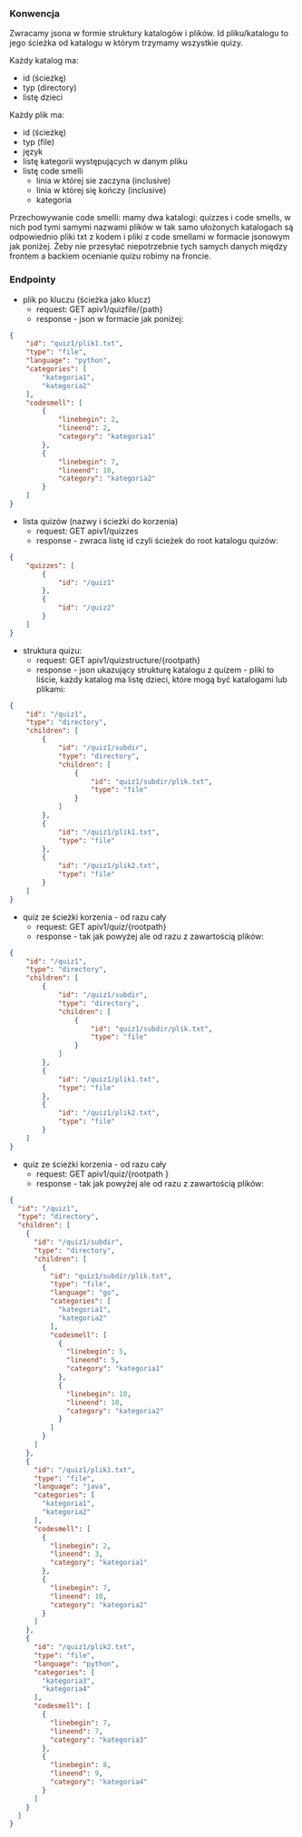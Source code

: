 ### Konwencja
Zwracamy jsona w formie struktury katalogów i plików. Id pliku/katalogu to jego ścieżka od katalogu w którym trzymamy wszystkie quizy.

Każdy katalog ma:
- id (ścieżkę)
- typ (directory)
- listę dzieci

Każdy plik ma:
- id (ścieżkę)
- typ (file)
- język
- listę kategorii występujących w danym pliku
- listę code smelli
    - linia w której sie zaczyna (inclusive)
    - linia w której się kończy (inclusive)
    - kategoria

Przechowywanie code smelli: mamy dwa katalogi: quizzes i code smells, w nich pod tymi samymi nazwami plików w tak samo ułożonych katalogach są odpowiednio pliki txt z kodem i pliki z code smellami w formacie jsonowym jak poniżej.
Żeby nie przesyłać niepotrzebnie tych samych danych między frontem a backiem ocenianie quizu robimy na froncie.

### Endpointy
-  plik po kluczu (ścieżka jako klucz)
    - request: GET apiv1/quizfile/{path}
    - response - json w formacie jak poniżej:
```JSON
{
    "id": "quiz1/plik1.txt",
    "type": "file",
    "language": "python",
    "categories": [
        "kategoria1",
        "kategoria2"
    ],
    "codesmell": [
        {
            "linebegin": 2,
            "lineend": 2,
            "category": "kategoria1"
        },
        {
            "linebegin": 7,
            "lineend": 10,
            "category": "kategoria2"
        }
    ]
}
```
- lista quizów (nazwy i ścieżki do korzenia)
    - request: GET apiv1/quizzes
    - response - zwraca listę id czyli ścieżek do root katalogu quizów:
```JSON
{
    "quizzes": [
        {
            "id": "/quiz1"
        },
        {
            "id": "/quiz2"
        }
    ]
}
```
-  struktura quizu:
    - request: GET apiv1/quizstructure/{rootpath}
    - response - json ukazujący strukturę katalogu z quizem - pliki to liście, każdy katalog ma listę dzieci, które mogą być katalogami lub plikami:
```JSON
{
    "id": "/quiz1",
    "type": "directory",
    "children": [
        {
            "id": "/quiz1/subdir",
            "type": "directory",
            "children": [
                {
                    "id": "quiz1/subdir/plik.txt",
                    "type": "file"
                }
            ]
        },
        {
            "id": "/quiz1/plik1.txt",
            "type": "file"
        },
        {
            "id": "/quiz1/plik2.txt",
            "type": "file"
        }
    ]
}
```
- quiz ze ścieżki korzenia - od razu cały
    - request: GET apiv1/quiz/{rootpath}
    - response - tak jak powyżej ale od razu z zawartością plików:
```JSON
{
    "id": "/quiz1",
    "type": "directory",
    "children": [
        {
            "id": "/quiz1/subdir",
            "type": "directory",
            "children": [
                {
                    "id": "quiz1/subdir/plik.txt",
                    "type": "file"
                }
            ]
        },
        {
            "id": "/quiz1/plik1.txt",
            "type": "file"
        },
        {
            "id": "/quiz1/plik2.txt",
            "type": "file"
        }
    ]
}
```
- quiz ze ścieżki korzenia - od razu cały
    - request: GET apiv1/quiz/{rootpath
      }
    - response - tak jak powyżej ale od razu z zawartością plików:
```JSON
{
  "id": "/quiz1",
  "type": "directory",
  "children": [
    {
      "id": "/quiz1/subdir",
      "type": "directory",
      "children": [
        {
          "id": "quiz1/subdir/plik.txt",
          "type": "file",
          "language": "go",
          "categories": [
            "kategoria1",
            "kategoria2"
          ],
          "codesmell": [
            {
              "linebegin": 5,
              "lineend": 5,
              "category": "kategoria1"
            },
            {
              "linebegin": 10,
              "lineend": 10,
              "category": "kategoria2"
            }
          ]
        }
      ]
    },
    {
      "id": "/quiz1/plik1.txt",
      "type": "file",
      "language": "java",
      "categories": [
        "kategoria1",
        "kategoria2"
      ],
      "codesmell": [
        {
          "linebegin": 2,
          "lineend": 3,
          "category": "kategoria1"
        },
        {
          "linebegin": 7,
          "lineend": 10,
          "category": "kategoria2"
        }
      ]
    },
    {
      "id": "/quiz1/plik2.txt",
      "type": "file",
      "language": "python",
      "categories": [
        "kategoria3",
        "kategoria4"
      ],
      "codesmell": [
        {
          "linebegin": 7,
          "lineend": 7,
          "category": "kategoria3"
        },
        {
          "linebegin": 8,
          "lineend": 9,
          "category": "kategoria4"
        }
      ]
    }
  ]
}
```
